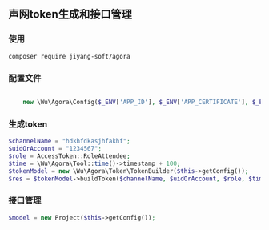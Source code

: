 ## 声网token生成和接口管理

### 使用
```
composer require jiyang-soft/agora
```

### 配置文件

```php

    new \Wu\Agora\Config($_ENV['APP_ID'], $_ENV['APP_CERTIFICATE'], $_ENV['CUSTOMER_KEY'], $_ENV['CUSTOMER_SECRET']);

```

### 生成token

```php
$channelName = "hdkhfdkasjhfakhf";
$uidOrAccount = "1234567";
$role = AccessToken::RoleAttendee;
$time = \Wu\Agora\Tool::time()->timestamp + 100;
$tokenModel = new \Wu\Agora\Token\TokenBuilder($this->getConfig());
$res = $tokenModel->buildToken($channelName, $uidOrAccount, $role, $time);
```

### 接口管理

```php
$model = new Project($this->getConfig());
```
